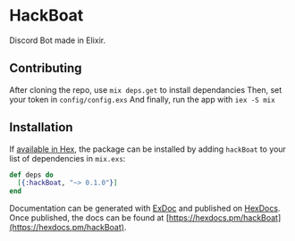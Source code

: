 # HackBoat

Discord Bot made in Elixir.

## Contributing

After cloning the repo, use `mix deps.get` to install dependancies
Then, set your token in `config/config.exs`
And finally, run the app with `iex -S mix`

## Installation

If [available in Hex](https://hex.pm/docs/publish), the package can be installed
by adding `hackBoat` to your list of dependencies in `mix.exs`:

```elixir
def deps do
  [{:hackBoat, "~> 0.1.0"}]
end
```

Documentation can be generated with [ExDoc](https://github.com/elixir-lang/ex_doc)
and published on [HexDocs](https://hexdocs.pm). Once published, the docs can
be found at [https://hexdocs.pm/hackBoat](https://hexdocs.pm/hackBoat).
